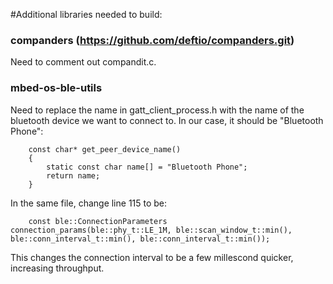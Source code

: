 #Additional libraries needed to build:

### companders (https://github.com/deftio/companders.git)
Need to comment out compandit.c.

### mbed-os-ble-utils

Need to replace the name in gatt_client_process.h with the name of the bluetooth device
we want to connect to. In our case, it should be "Bluetooth Phone":
```
    const char* get_peer_device_name()
    {
        static const char name[] = "Bluetooth Phone";
        return name;
    }
```

In the same file, change line 115 to be:
```
    const ble::ConnectionParameters connection_params(ble::phy_t::LE_1M, ble::scan_window_t::min(), ble::conn_interval_t::min(), ble::conn_interval_t::min());
```
This changes the connection interval to be a few millescond quicker, increasing throughput.